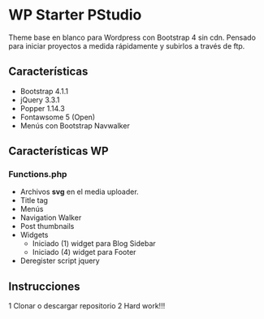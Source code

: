 # WP Starter PStudio
Theme base en blanco para Wordpress con Bootstrap 4 sin cdn. Pensado para iniciar proyectos a medida rápidamente y subirlos a través de ftp.

## Características
* Bootstrap 4.1.1
* jQuery 3.3.1
* Popper 1.14.3
* Fontawsome 5 (Open)
* Menús con Bootstrap Navwalker


## Características WP

### Functions.php
* Archivos **svg** en el media uploader.
* Title tag
* Menús
* Navigation Walker
* Post thumbnails
* Widgets
  * Iniciado (1) widget para Blog Sidebar
  * Iniciado (4) widget para Footer
* Deregister script jquery


## Instrucciones
1 Clonar o descargar repositorio
2 Hard work!!!
